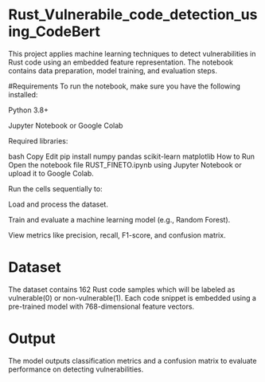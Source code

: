 # Rust_Vulnerabile_code_detection_using_CodeBert

This project applies machine learning techniques to detect vulnerabilities in Rust code using an embedded feature representation. The notebook contains data preparation, model training, and evaluation steps.

#Requirements
To run the notebook, make sure you have the following installed:

Python 3.8+

Jupyter Notebook or Google Colab

Required libraries:

bash
Copy
Edit
pip install numpy pandas scikit-learn matplotlib
How to Run
Open the notebook file RUST_FINETO.ipynb using Jupyter Notebook or upload it to Google Colab.

Run the cells sequentially to:

Load and process the dataset.

Train and evaluate a machine learning model (e.g., Random Forest).

View metrics like precision, recall, F1-score, and confusion matrix.

# Dataset
The dataset contains 162 Rust code samples which will be labeled as vulnerable(0) or non-vulnerable(1). Each code snippet is embedded using a pre-trained model with 768-dimensional feature vectors.

# Output
The model outputs classification metrics and a confusion matrix to evaluate performance on detecting vulnerabilities.
